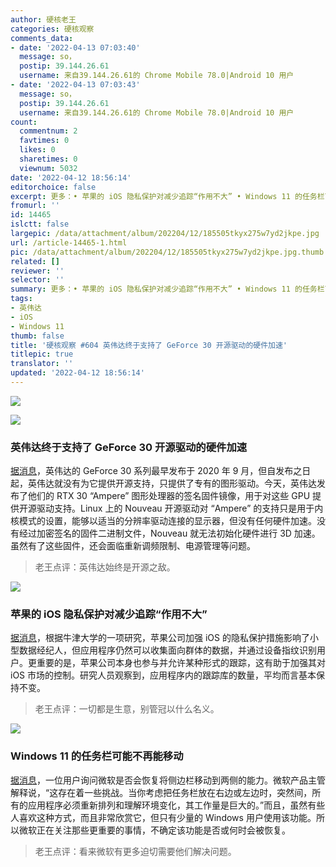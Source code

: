 ```yaml
---
author: 硬核老王
categories: 硬核观察
comments_data:
- date: '2022-04-13 07:03:40'
  message: so，
  postip: 39.144.26.61
  username: 来自39.144.26.61的 Chrome Mobile 78.0|Android 10 用户
- date: '2022-04-13 07:03:43'
  message: so，
  postip: 39.144.26.61
  username: 来自39.144.26.61的 Chrome Mobile 78.0|Android 10 用户
count:
  commentnum: 2
  favtimes: 0
  likes: 0
  sharetimes: 0
  viewnum: 5032
date: '2022-04-12 18:56:14'
editorchoice: false
excerpt: 更多：• 苹果的 iOS 隐私保护对减少追踪“作用不大” • Windows 11 的任务栏可能不再能移动
fromurl: ''
id: 14465
islctt: false
largepic: /data/attachment/album/202204/12/185505tkyx275w7yd2jkpe.jpg
url: /article-14465-1.html
pic: /data/attachment/album/202204/12/185505tkyx275w7yd2jkpe.jpg.thumb.jpg
related: []
reviewer: ''
selector: ''
summary: 更多：• 苹果的 iOS 隐私保护对减少追踪“作用不大” • Windows 11 的任务栏可能不再能移动
tags:
- 英伟达
- iOS
- Windows 11
thumb: false
title: '硬核观察 #604 英伟达终于支持了 GeForce 30 开源驱动的硬件加速'
titlepic: true
translator: ''
updated: '2022-04-12 18:56:14'
---
```


![](/data/attachment/album/202204/12/185505tkyx275w7yd2jkpe.jpg)


![](/data/attachment/album/202204/12/185521zf41fzo3fh1z42u3.jpg)


### 英伟达终于支持了 GeForce 30 开源驱动的硬件加速


[据消息](https://www.phoronix.com/scan.php?page=news_item&px=NVIDIA-Ampere-Firmware-Blobs)，英伟达的 GeForce 30 系列最早发布于 2020 年 9 月，但自发布之日起，英伟达就没有为它提供开源支持，只提供了专有的图形驱动。今天，英伟达发布了他们的 RTX 30 “Ampere” 图形处理器的签名固件镜像，用于对这些 GPU 提供开源驱动支持。Linux 上的 Nouveau 开源驱动对 “Ampere” 的支持只是用于内核模式的设置，能够以适当的分辨率驱动连接的显示器，但没有任何硬件加速。没有经过加密签名的固件二进制文件，Nouveau 就无法初始化硬件进行 3D 加速。虽然有了这些固件，还会面临重新调频限制、电源管理等问题。



> 
> 老王点评：英伟达始终是开源之敌。
> 
> 
> 


![](/data/attachment/album/202204/12/185532e1kddj0ooz27f2om.jpg)


### 苹果的 iOS 隐私保护对减少追踪“作用不大”


[据消息](https://www.theregister.com/2022/04/08/apple_ios_privacy/)，根据牛津大学的一项研究，苹果公司加强 iOS 的隐私保护措施影响了小型数据经纪人，但应用程序仍然可以收集面向群体的数据，并通过设备指纹识别用户。更重要的是，苹果公司本身也参与并允许某种形式的跟踪，这有助于加强其对 iOS 市场的控制。研究人员观察到，应用程序内的跟踪库的数量，平均而言基本保持不变。



> 
> 老王点评：一切都是生意，别管冠以什么名义。
> 
> 
> 


![](/data/attachment/album/202204/12/185548pfzgsylbug7ny75k.jpg)


### Windows 11 的任务栏可能不再能移动


[据消息](https://www.bleepingcomputer.com/news/microsoft/microsoft-moving-windows-11-taskbar-may-never-be-an-option-again/)，一位用户询问微软是否会恢复将侧边栏移动到两侧的能力。微软产品主管解释说，“这存在着一些挑战。当你考虑把任务栏放在右边或左边时，突然间，所有的应用程序必须重新排列和理解环境变化，其工作量是巨大的。”而且，虽然有些人喜欢这种方式，而且非常欣赏它，但只有少量的 Windows 用户使用该功能。所以微软正在关注那些更重要的事情，不确定该功能是否或何时会被恢复。



> 
> 老王点评：看来微软有更多迫切需要他们解决问题。
> 
> 
>